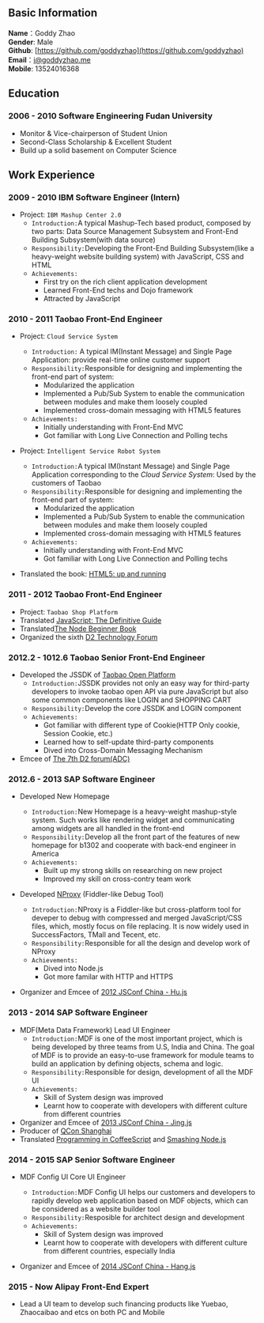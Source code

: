 ## Basic Information

**Name**：Goddy Zhao  
**Gender**: Male  
**Github**: [https://github.com/goddyzhao](https://github.com/goddyzhao)  
**Email**：i@goddyzhao.me  
**Mobile**: 13524016368

## Education

### 2006 - 2010 Software Engineering Fudan University
* Monitor & Vice-chairperson of Student Union
* Second-Class Scholarship & Excellent Student
* Build up a solid basement on Computer Science

## Work Experience

### 2009 - 2010 IBM Software Engineer (Intern)
* Project: `IBM Mashup Center 2.0`
	* `Introduction:`A typical Mashup-Tech based product, composed by two parts: Data Source Management Subsystem and Front-End Building Subsystem(with data source)
	* `Responsibility:`Developing the Front-End Building Subsystem(like a heavy-weight website building system) with JavaScript, CSS and HTML
	* `Achievements:`
		*  First try on the rich client application development
		*  Learned Front-End techs and Dojo framework
		*  Attracted by JavaScript

### 2010 - 2011 Taobao Front-End Engineer
* Project: `Cloud Service System`
	* `Introduction:` A typical IM(Instant Message) and Single Page Application: provide real-time online customer support
	* `Responsibility:`Responsible for designing and implementing the front-end part of system:
		* Modularized the application
		* Implemented a Pub/Sub System to enable the communication between modules and make them loosely coupled
		* Implemented cross-domain messaging with HTML5 features
	* `Achievements:`
		* Initially understanding with Front-End MVC
		* Got familiar with Long Live Connection and Polling techs

*  Project: `Intelligent Service Robot System`
	* `Introduction:`A typical IM(Instant Message) and Single Page Application corresponding to the <i>Cloud Service System</i>: Used by the customers of Taobao
	* `Responsibility:`Responsible for designing and implementing the front-end part of system:
		* Modularized the application
		* Implemented a Pub/Sub System to enable the communication between modules and make them loosely coupled
		* Implemented cross-domain messaging with HTML5 features
	* `Achievements:`
		* Initially understanding with Front-End MVC
		* Got familiar with Long Live Connection and Polling techs
		
* Translated the book: [HTML5: up and running](http://www.amazon.com/HTML5-Up-Running-Mark-Pilgrim/dp/0596806027/)

### 2011 - 2012 Taobao  Front-End Engineer

* Project: `Taobao Shop Platform`
* Translated [JavaScript: The Definitive Guide](http://www.amazon.com/JavaScript-Definitive-Guide-Activate-Guides/dp/0596805527/)
* Translated[The Node Beginner Book](http://nodebeginner.org/)
* Organized the sixth [D2 Technology Forum](http://d2forum.org/)

### 2012.2 - 1012.6 Taobao Senior Front-End Engineer

* Developed the JSSDK of [Taobao Open Platform](http://open.taobao.com)
	* `Introduction:`JSSDK provides not only an easy way for third-party developers to invoke taobao open API via pure JavaScript but also some common components like LOGIN and SHOPPING CART
	* `Responsibility:`Develop the core JSSDK and LOGIN component
	* `Achievements:`
		* Got familiar with different type of Cookie(HTTP Only cookie, Session Cookie, etc.)
		* Learned how to self-update third-party components
		* Dived into Cross-Domain Messaging Mechanism
* Emcee of [The 7th D2 forum(ADC)](http://adc.taobao.com/#7th#d2)


### 2012.6 - 2013 SAP Software Engineer

* Developed New Homepage
	* `Introduction:`New Homepage  is a heavy-weight mashup-style system. Such works like rendering widget and communicating among widgets are all handled in the front-end
	* `Responsibility:`Develop all the front part of the features of new homepage for b1302 and cooperate with back-end engineer in America
	* `Achievements:`
		* Built up my strong skills on researching on new project
		* Improved my skill on cross-contry team work

* Developed [NProxy](http://goddyzhao.me/nproxy) (Fiddler-like Debug Tool)
	* `Introduction:`NProxy is a Fiddler-like but cross-platform tool for deveper to debug with compressed and merged JavaScript/CSS files, which, mostly focus on file replacing. It is now widely used in SuccessFactors, TMall and Tecent, etc.
	* `Responsibility:`Responsible for all the design and develop work of NProxy
	* `Achievements:`
		* Dived into Node.js
		* Got more familar with HTTP and HTTPS
* Organizer and Emcee of [2012 JSConf China - Hu.js](http://2012.jsconf.cn)

### 2013 - 2014 SAP Software Engineer

* MDF(Meta Data Framework) Lead UI Engineer
	* `Introduction:`MDF is one of the most important project, which is being developed by three teams from U.S, India and China. The goal of MDF is to provide an easy-to-use framework for module teams to build an application by defining objects, schema and logic.
	* `Responsibility:`Responsible for design, development of all the MDF UI
	* `Achievements:`
		* Skill of System design was improved
		* Learnt how to cooperate with developers with different culture from different countries
* Organizer and Emcee of [2013 JSConf China - Jing.js](http://2013.jsconf.cn/)
* Producer of [QCon Shanghai](http://www.qconshanghai.com/)
* Translated [Programming in CoffeeScript](http://www.amazon.com/Programming-CoffeeScript-Developers-Library-Bates-ebook/dp/B008EXGEBE/) and [Smashing Node.js](http://www.amazon.com/Smashing-Node-js-JavaScript-Everywhere-Magazine-ebook/dp/B008Z5OEUY/)

### 2014 - 2015 SAP Senior Software Engineer

* MDF Config UI Core UI Engineer
	* `Introduction:`MDF Config UI helps our customers and developers to rapidly develop web application based on MDF objects, which can be considered as a website builder tool
	* `Responsibility:`Resposible for architect design and development
	* `Achievements:`
		* Skill of System design was improved
		* Learnt how to cooperate with developers with different culture from different countries, especially India

* Organizer and Emcee of [2014 JSConf China - Hang.js](http://2014.jsconf.cn/)

### 2015 - Now Alipay Front-End Expert

* Lead a UI team to develop such financing products like Yuebao, Zhaocaibao and etcs on both PC and Mobile 